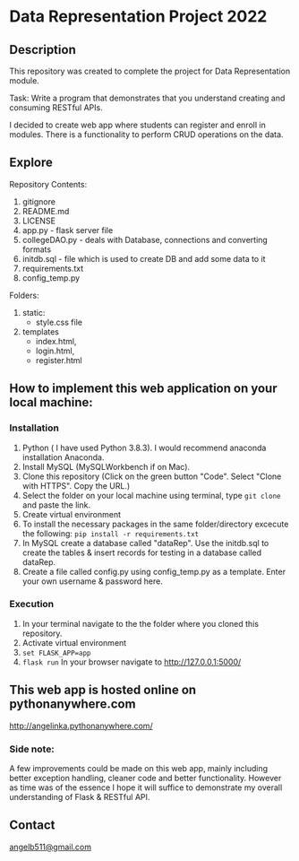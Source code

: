 # Data Representation Project 2022

## Description

This repository was created to complete the project for Data Representation module.

Task: Write a program that demonstrates that you understand creating and consuming RESTful APIs.

I decided to create web app where students can register and enroll in modules. There is a functionality to perform CRUD operations on the data. 

## Explore

Repository Contents:
1. gitignore
2. README.md
3. LICENSE
4. app.py - flask server file
5. collegeDAO.py - deals with Database, connections and converting formats
6. initdb.sql - file which is used to create DB and add some data to it
7. requirements.txt
8. config_temp.py

Folders:
1. static:
    - style.css file
2. templates 
    - index.html, 
    - login.html, 
    - register.html

## How to implement this web application on your local machine:

### Installation
1. Python ( I have used Python 3.8.3). I would recommend anaconda installation Anaconda.
2. Install MySQL (MySQLWorkbench if on Mac).
3. Clone this repository (Click on the green button "Code". Select "Clone with HTTPS". Copy the URL.)
4. Select the folder on your local machine using terminal, type `git clone` and paste the link.
5. Create virtual environment
6. To install the necessary packages in the same folder/directory excecute the following: `pip install -r requirements.txt`
7. In MySQL create a database called "dataRep". Use the initdb.sql to create the tables & insert records for testing in a database called dataRep.
8. Create a file called config.py using config_temp.py as a template. Enter your own username & password here.

### Execution
1. In your terminal navigate to the the folder where you cloned this repository.
2. Activate virtual environment
3. `set FLASK_APP=app`
4. `flask run` In your browser navigate to http://127.0.0.1:5000/

## This web app is hosted online on pythonanywhere.com
http://angelinka.pythonanywhere.com/

### Side note: 
A few improvements could be made on this web app, mainly including better exception handling, cleaner code and better functionality. However as time was of the essence I hope it will suffice to demonstrate my overall understanding of Flask & RESTful API.

## Contact

[angelb511@gmail.com](mailto:angelb511@gmail.com)